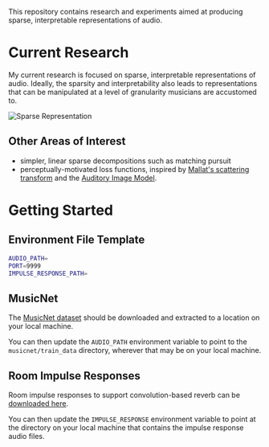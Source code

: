 This repository contains research and experiments aimed at producing sparse, interpretable representations of audio.

# Current Research

My current research is focused on sparse, interpretable representations of audio.  Ideally, the sparsity and interpretability also
leads to representations that can be manipulated at a level of granularity musicians are accustomed to.

![Sparse Representation](https://matching-pursuit-repo-media.s3.amazonaws.com/sparse_audio_represenation.png)

## Other Areas of Interest

- simpler, linear sparse decompositions such as matching pursuit
- perceptually-motivated loss functions, inspired by [Mallat's scattering transform](https://arxiv.org/abs/1512.02125) and the [Auditory Image Model](https://code.soundsoftware.ac.uk/projects/aim).


# Getting Started

## Environment File Template

```bash
AUDIO_PATH=
PORT=9999
IMPULSE_RESPONSE_PATH=
```

## MusicNet

The [MusicNet dataset](https://zenodo.org/records/5120004#.Yhxr0-jMJBA) should be downloaded and extracted to a location on your local machine.

You can then update the `AUDIO_PATH` environment variable to point to the `musicnet/train_data` directory, wherever that may be on your local machine.

## Room Impulse Responses

Room impulse responses to support convolution-based reverb can be [downloaded here](https://oramics.github.io/sampled/IR/Voxengo/).

You can then update the `IMPULSE_RESPONSE` environment variable to point at the directory on your local machine that contains the
impulse response audio files.